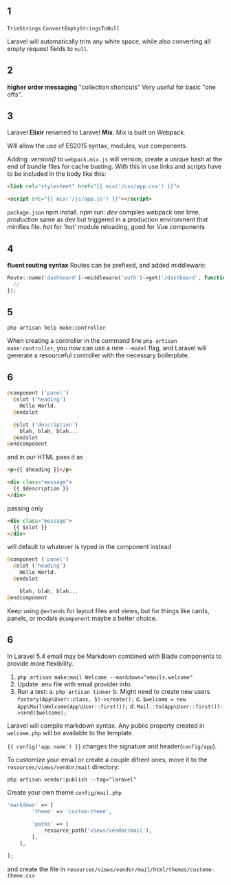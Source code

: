 ## 1

`TrimStrings`
`ConvertEmptyStringsToNull`

Laravel will automatically trim any white space, while also converting all empty request fields to `null`.

## 2

**higher order messaging** "collection shortcuts"
Very useful for basic "one offs".

## 3

Laravel **Elixir** renamed to Laravel **Mix**. Mix is built on Webpack.

Will allow the use of ES2015 syntax, modules, vue components.

Adding _.version()_ to `webpack.mix.js` will version, create a unique hash at the end of bundle files for cache busting.  With this in use links and scripts have to be included in the body like this:

```html
<link rel="stylesheet" href="{{ mix('/css/app.css') }}">

<script src="{{ mix('/js/app.js') }}"></script>
```

`package.json` npm install.
npm run:
  _dev_ compiles webpack one time.
  _production_ same as dev but triggered in a production environment that minifies file.
  _hot_ for 'hot' module reloading, good for Vue components

## 4

**fluent routing syntax**
Routes can be prefixed, and added middleware:

```php
Route::name('dashboard')->middleware('auth')->get('/dashboard', function() {
  //
});
```

## 5

`php artisan help make:controller`

When creating a controller in the command line `php artisan make:controller`, you now can use a new `--model` flag, and Laravel will generate a resourceful controller with the necessary boilerplate.


## 6

```php
@component ('panel')
  @slot ('heading')
    Hello World.
  @endslot

  @slot ('description')
    blah, blah, blah...
  @endslot
@endcomponent
```

and in our HTML pass it as

```html
<p>{{ $heading }}</p>

<div class="message">
  {{ $description }}
</div>
```

passing only

```html
<div class="message">
  {{ $slot }}
</div>
```

will default to whatever is typed in the component instead

```php
@component ('panel')
  @slot ('heading')
    Hello World.
  @endslot

    blah, blah, blah...
@endcomponent
```

Keep using `@extends` for layout files and views, but for things like cards, panels, or modals `@component` maybe a better choice.

## 6

In Laravel 5.4 email may be Markdown combined with Blade components to provide more flexibility.

1. `php artisan make:mail Welcome --markdown="emails.welcome"`
2. Update .env file with email provider info.
3. Run a test:
  a. `php artisan tinker`
  b. Might need to create new users `factory(App\User::class, 5)->create();`
  c. `$welcome = new App\Mail\Welcome(App\User::first());`
  d. `Mail::to(App\User::first())->send($welcome);`


Laravel will compile markdown syntax.
Any public property created in `welcome.php` will be available to the template.

`{{ config('app.name') }}` changes the signature and header(`config/app`).

To customize your email or create a couple difrent ones, move it to the `resources/views/vendor/mail` directory:

`php artisan vendor:publish --tag="laravel"`

Create your own theme `config/mail.php` 

```php
'markdown' => [
        'theme' => 'custom-theme',

        'paths' => [
            resource_path('views/vendor/mail'),
        ],
    ],

];
```

and create the file in `resources/views/vendor/mail/html/themes/custome-theme.css`